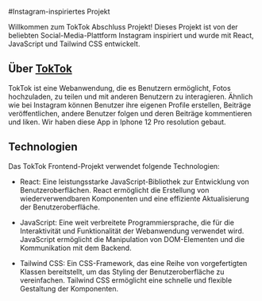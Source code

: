 #Instagram-inspiriertes Projekt

Willkommen zum TokTok Abschluss Projekt! Dieses Projekt ist von der beliebten Social-Media-Plattform Instagram inspiriert und wurde mit React, JavaScript und Tailwind CSS entwickelt.

## Über [TokTok](https://fakestagram.onrender.com)

TokTok ist eine Webanwendung, die es Benutzern ermöglicht, Fotos hochzuladen, zu teilen und mit anderen Benutzern zu interagieren. Ähnlich wie bei Instagram können Benutzer ihre eigenen Profile erstellen, Beiträge veröffentlichen, andere Benutzer folgen und deren Beiträge kommentieren und liken. Wir haben diese App in Iphone 12 Pro resolution gebaut.

## Technologien

Das TokTok Frontend-Projekt verwendet folgende Technologien:

- React: Eine leistungsstarke JavaScript-Bibliothek zur Entwicklung von Benutzeroberflächen. React ermöglicht die Erstellung von wiederverwendbaren Komponenten und eine effiziente Aktualisierung der Benutzeroberfläche.

- JavaScript: Eine weit verbreitete Programmiersprache, die für die Interaktivität und Funktionalität der Webanwendung verwendet wird. JavaScript ermöglicht die Manipulation von DOM-Elementen und die Kommunikation mit dem Backend.

- Tailwind CSS: Ein CSS-Framework, das eine Reihe von vorgefertigten Klassen bereitstellt, um das Styling der Benutzeroberfläche zu vereinfachen. Tailwind CSS ermöglicht eine schnelle und flexible Gestaltung der Komponenten.
